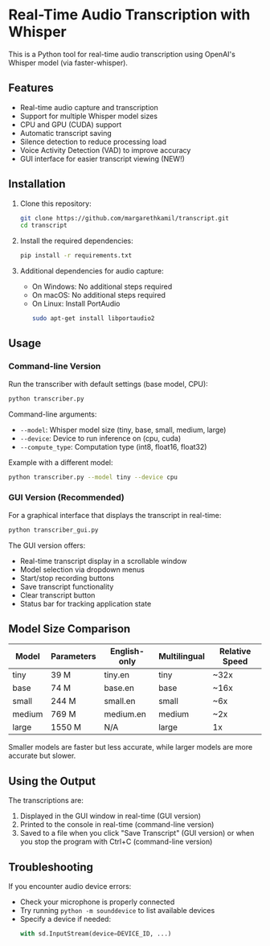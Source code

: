 # Real-Time Audio Transcription with Whisper

This is a Python tool for real-time audio transcription using OpenAI's Whisper model (via faster-whisper).

## Features

- Real-time audio capture and transcription
- Support for multiple Whisper model sizes
- CPU and GPU (CUDA) support
- Automatic transcript saving
- Silence detection to reduce processing load
- Voice Activity Detection (VAD) to improve accuracy
- GUI interface for easier transcript viewing (NEW!)

## Installation

1. Clone this repository:
   ```bash
   git clone https://github.com/margarethkamil/transcript.git
   cd transcript
   ```

2. Install the required dependencies:
   ```bash
   pip install -r requirements.txt
   ```

3. Additional dependencies for audio capture:
   - On Windows: No additional steps required
   - On macOS: No additional steps required
   - On Linux: Install PortAudio
     ```bash
     sudo apt-get install libportaudio2
     ```

## Usage

### Command-line Version

Run the transcriber with default settings (base model, CPU):

```bash
python transcriber.py
```

Command-line arguments:

- `--model`: Whisper model size (tiny, base, small, medium, large)
- `--device`: Device to run inference on (cpu, cuda)
- `--compute_type`: Computation type (int8, float16, float32)

Example with a different model:

```bash
python transcriber.py --model tiny --device cpu
```

### GUI Version (Recommended)

For a graphical interface that displays the transcript in real-time:

```bash
python transcriber_gui.py
```

The GUI version offers:
- Real-time transcript display in a scrollable window
- Model selection via dropdown menus
- Start/stop recording buttons
- Save transcript functionality
- Clear transcript button
- Status bar for tracking application state

## Model Size Comparison

| Model | Parameters | English-only | Multilingual | Relative Speed |
|-------|------------|--------------|--------------|----------------|
| tiny  | 39 M       | tiny.en      | tiny         | ~32x           |
| base  | 74 M       | base.en      | base         | ~16x           |
| small | 244 M      | small.en     | small        | ~6x            |
| medium| 769 M      | medium.en    | medium       | ~2x            |
| large | 1550 M     | N/A          | large        | 1x             |

Smaller models are faster but less accurate, while larger models are more accurate but slower.

## Using the Output

The transcriptions are:
1. Displayed in the GUI window in real-time (GUI version)
2. Printed to the console in real-time (command-line version)
3. Saved to a file when you click "Save Transcript" (GUI version) or when you stop the program with Ctrl+C (command-line version)

## Troubleshooting

If you encounter audio device errors:
- Check your microphone is properly connected
- Try running `python -m sounddevice` to list available devices
- Specify a device if needed:
  ```python
  with sd.InputStream(device=DEVICE_ID, ...)
  ``` 